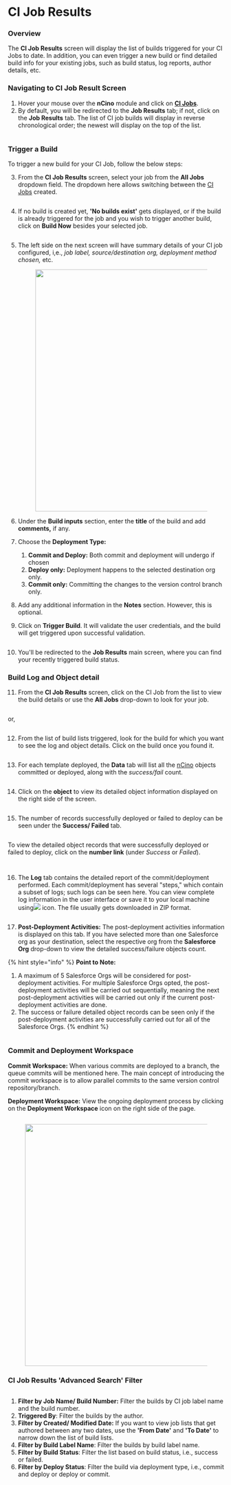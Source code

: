# CI Job Results

### Overview <a href="#overview" id="overview"></a>

The **CI Job Results** screen will display the list of builds triggered for your CI Jobs to date. In addition, you can even trigger a new build or find detailed build info for your existing jobs, such as build status, log reports, author details, etc.

### Navigating to CI Job Result Screen <a href="#navigating-to-ci-job-result-screen" id="navigating-to-ci-job-result-screen"></a>

1. Hover your mouse over the **nCino** module and click on [**CI Jobs**](https://knowledgebase.autorabit.com/docs/ci-job-list-screen).&#x20;
2. By default, you will be redirected to the **Job Results** tab; if not, click on the **Job Results** tab. The list of CI job builds will display in reverse chronological order; the newest will display on the top of the list.

<figure><img src="https://cdn.document360.io/8711f4e7-c040-4616-aac9-d947f87e4619/Images/Documentation/image-1618511905044.png" alt=""><figcaption></figcaption></figure>

### Trigger a Build <a href="#trigger-a-build" id="trigger-a-build"></a>

To trigger a new build for your CI Job, follow the below steps:&#x20;

3.  From the **CI Job Results** screen, select your job from the **All Jobs** dropdown field. The dropdown here allows switching between the [CI Jobs](https://knowledgebase.autorabit.com/docs/ci-job-list-screen) created.

    <figure><img src="https://cdn.document360.io/8711f4e7-c040-4616-aac9-d947f87e4619/Images/Documentation/image-1618518022364.png" alt=""><figcaption></figcaption></figure>
4.  If no build is created yet,  **'No builds exist'** gets displayed, or if the build is already triggered for the job and you wish to trigger another build, click on **Build Now** besides your selected job.

    <figure><img src="https://cdn.document360.io/8711f4e7-c040-4616-aac9-d947f87e4619/Images/Documentation/image-1618517978535.png" alt=""><figcaption></figcaption></figure>
5.  The left side on the next screen will have summary details of your CI job configured, i,e.,  _job label, source/destination org, deployment method chosen,_ etc.

    <figure><img src="https://cdn.document360.io/8711f4e7-c040-4616-aac9-d947f87e4619/Images/Documentation/image-1678133503355.png" alt="" width="563"><figcaption></figcaption></figure>
6. Under the **Build inputs** section, enter the **title** of the build and add **comments,** if any.&#x20;
7. Choose the **Deployment Type:**
   1. **Commit and Deploy:** Both commit and deployment will undergo if chosen&#x20;
   2. **Deploy only:** Deployment happens to the selected destination org only.
   3. **Commit only:** Committing the changes to the version control branch only.
8. Add any additional information in the **Notes** section. However, this is optional.
9. Click on **Trigger Build**. It will validate the user credentials, and the build will get triggered upon successful validation.

<figure><img src="https://cdn.document360.io/8711f4e7-c040-4616-aac9-d947f87e4619/Images/Documentation/image-1618518113793.png" alt=""><figcaption></figcaption></figure>

10. You'll be redirected to the **Job Results** main screen, where you can find your recently triggered build status.

### Build Log and Object detail <a href="#build-log-and-object-detail" id="build-log-and-object-detail"></a>

11. From the **CI Job Results** screen, click on the CI Job from the list to view the build details or use the **All Jobs** drop-down to look for your job.

<figure><img src="https://cdn.document360.io/8711f4e7-c040-4616-aac9-d947f87e4619/Images/Documentation/image-1678133898002.png" alt=""><figcaption></figcaption></figure>

or,

<figure><img src="https://cdn.document360.io/8711f4e7-c040-4616-aac9-d947f87e4619/Images/Documentation/image-1678133954594.png" alt=""><figcaption></figcaption></figure>

12. From the list of build lists triggered, look for the build for which you want to see the log and object details. Click on the build once you found it.

<figure><img src="https://cdn.document360.io/8711f4e7-c040-4616-aac9-d947f87e4619/Images/Documentation/image-1678134024870.png" alt=""><figcaption></figcaption></figure>

13. For each template deployed, the **Data** tab will list all the [nCino](https://www.autorabit.com/industry-solution/banking-financial-services-ncino/) objects committed or deployed, along with the _success/fail_ count.

<figure><img src="https://cdn.document360.io/8711f4e7-c040-4616-aac9-d947f87e4619/Images/Documentation/image-1678134140561.png" alt=""><figcaption></figcaption></figure>

14. Click on the **object** to view its detailed object information displayed on the right side of the screen.

<figure><img src="https://cdn.document360.io/8711f4e7-c040-4616-aac9-d947f87e4619/Images/Documentation/image-1678134248933.png" alt=""><figcaption></figcaption></figure>

15. The number of records successfully deployed or failed to deploy can be seen under the **Success/ Failed** tab.

<figure><img src="https://cdn.document360.io/8711f4e7-c040-4616-aac9-d947f87e4619/Images/Documentation/image-1678134312754.png" alt=""><figcaption></figcaption></figure>

To view the detailed object records that were successfully deployed or failed to deploy, click on the **number link** (under _Success_ or _Failed_).

<figure><img src="https://cdn.document360.io/8711f4e7-c040-4616-aac9-d947f87e4619/Images/Documentation/image-1678135889393.png" alt=""><figcaption></figcaption></figure>

<figure><img src="https://cdn.document360.io/8711f4e7-c040-4616-aac9-d947f87e4619/Images/Documentation/image-1678135689661.png" alt=""><figcaption></figcaption></figure>

16. The **Log** tab contains the detailed report of the commit/deployment performed. Each commit/deployment has several "steps," which contain a subset of logs; such logs can be seen here. You can view complete log information in the user interface or save it to your local machine using![](https://cdn.document360.io/8711f4e7-c040-4616-aac9-d947f87e4619/Images/Documentation/image-59.png) icon. The file usually gets downloaded in ZIP format.

<figure><img src="https://cdn.document360.io/8711f4e7-c040-4616-aac9-d947f87e4619/Images/Documentation/image-1678134488158.png" alt=""><figcaption></figcaption></figure>

17. **Post-Deployment Activities:** The post-deployment activities information is displayed on this tab. If you have selected more than one Salesforce org as your destination, select the respective org from the **Salesforce Org** drop-down to view the detailed success/failure objects count.

{% hint style="info" %}
**Point to Note:**

1. A maximum of 5 Salesforce Orgs will be considered for post-deployment activities. For multiple Salesforce Orgs opted, the post-deployment activities will be carried out sequentially, meaning the next post-deployment activities will be carried out only if the current post-deployment activities are done.&#x20;
2. The success or failure detailed object records can be seen only if the post-deployment activities are successfully carried out for all of the Salesforce Orgs.
{% endhint %}

<figure><img src="https://cdn.document360.io/8711f4e7-c040-4616-aac9-d947f87e4619/Images/Documentation/image-1678134863022.png" alt=""><figcaption></figcaption></figure>

### Commit and Deployment Workspace <a href="#commit-and-deployment-workspace" id="commit-and-deployment-workspace"></a>

**Commit Workspace:** When various commits are deployed to a branch, the queue commits will be mentioned here. The main concept of introducing the commit workspace is to allow parallel commits to the same version control repository/branch.

**Deployment Workspace:** View the ongoing deployment process by clicking on the **Deployment Workspace** icon on the right side of the page.

<figure><img src="https://cdn.document360.io/8711f4e7-c040-4616-aac9-d947f87e4619/Images/Documentation/image-1618513120786.png" alt=""><figcaption></figcaption></figure>

<figure><img src="https://cdn.document360.io/8711f4e7-c040-4616-aac9-d947f87e4619/Images/Documentation/image-102.png" alt="" width="563"><figcaption></figcaption></figure>

### CI Job Results 'Advanced Search' Filter <a href="#ci-job-results-advanced-search-filter" id="ci-job-results-advanced-search-filter"></a>

<figure><img src="https://cdn.document360.io/8711f4e7-c040-4616-aac9-d947f87e4619/Images/Documentation/image-1618513233041.png" alt=""><figcaption></figcaption></figure>

1. **Filter by Job Name/ Build Number:** Filter the builds by CI job label name and the build number.&#x20;
2. **Triggered By**: Filter the builds by the author.
3. **Filter by Created/ Modified Date:** If you want to view job lists that get authored between any two dates, use the **'From Date'** and **'To Date'** to narrow down the list of build lists.
4. **Filter by Build Label Name**: Filter the builds by build label name.
5. **Filter by Build Status**: Filter the list based on build status, i.e., success or failed.
6. **Filter by Deploy Status**: Filter the build via deployment type, i.e., commit and deploy or deploy or commit.

